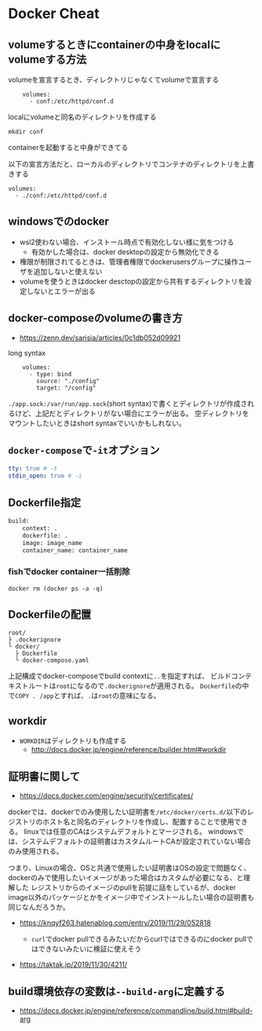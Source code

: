 # Docker Cheat

## volumeするときにcontainerの中身をlocalにvolumeする方法

volumeを宣言するとき、ディレクトリじゃなくてvolumeで宣言する

```
    volumes:
      - conf:/etc/httpd/conf.d
```

localにvolumeと同名のディレクトリを作成する
```
mkdir conf
```

containerを起動すると中身ができてる

以下の宣言方法だと、ローカルのディレクトリでコンテナのディレクトリを上書きする
```
volumes:
  - ./conf:/etc/httpd/conf.d
```

## windowsでのdocker

- wsl2使わない場合、インストール時点で有効化しない様に気をつける
  - 有効かした場合は、docker desktopの設定から無効化できる
- 権限が制限されてるときは、管理者権限でdockerusersグループに操作ユーザを追加しないと使えない
- volumeを使うときはdocker desctopの設定から共有するディレクトリを設定しないとエラーが出る

## docker-composeのvolumeの書き方

- https://zenn.dev/sarisia/articles/0c1db052d09921

long syntax

```
    volumes:
      - type: bind
        source: "./config"
        target: "/config"
```

`./app.sock:/var/run/app.sock`(short syntax)で書くとディレクトリが作成されるけど、上記だとディレクトリがない場合にエラーが出る。
空ディレクトリをマウントしたいときはshort syntaxでいいかもしれない。

## `docker-compose`で`-it`オプション

```yaml
tty: true # -t
stdin_open: true # -i
```

## Dockerfile指定

```Dockerfile
build:
    context: .
    dockerfile: .
    image: image_name
    container_name: container_name
```

### fishでdocker container一括削除

```
docker rm (docker ps -a -q)
```

## Dockerfileの配置

```console
root/
├ .dockerignore
└ docker/
  ├ Dockerfile
  └ docker-compose.yaml
```

上記構成でdocker-composeでbuild contextに`..`を指定すれば、
ビルドコンテキストルートは`root`になるので`.dockerignore`が適用される。
`Dockerfile`の中で`COPY . /app`とすれば、`.`は`root`の意味になる。

## workdir

- `WORKDIR`はディレクトリも作成する
    - <http://docs.docker.jp/engine/reference/builder.html#workdir>

## 証明書に関して

- <https://docs.docker.com/engine/security/certificates/>

dockerでは、dockerでのみ使用したい証明書を`/etc/docker/certs.d/`以下のレジストリのホスト名と同名のディレクトリを作成し、配置することで使用できる。
linuxでは任意のCAはシステムデフォルトとマージされる。
windowsでは、システムデフォルトの証明書はカスタムルートCAが設定されていない場合のみ使用される。

つまり、Linuxの場合、OSと共通で使用したい証明書はOSの設定で問題なく、
dockerのみで使用したいイメージがあった場合はカスタムが必要になる、と理解した
レジストリからのイメージのpullを前提に話をしているが、docker image以外のパッケージとかをイメージ中でインストールしたい場合の証明書も同じなんだろうか。

- <https://knqyf263.hatenablog.com/entry/2019/11/29/052818>
    - `curl`でdocker pullできるみたいだからcurlではできるのにdocker pullではできないみたいに検証に使えそう

- <https://taktak.jp/2019/11/30/4211/>

## build環境依存の変数は`--build-arg`に定義する

- <https://docs.docker.jp/engine/reference/commandline/build.html#build-arg>
